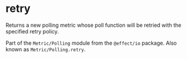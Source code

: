 # retry

Returns a new polling metric whose poll function will be retried with the
specified retry policy.

Part of the `Metric/Polling` module from the `@effect/io` package. Also known as `Metric/Polling.retry`.
